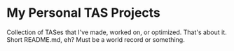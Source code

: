 # My Personal TAS Projects

Collection of TASes that I've made, worked on, or optimized.
That's about it. Short README.md, eh? Must be a world record or something.

